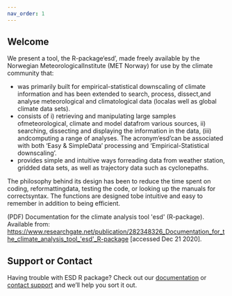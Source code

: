 ```yaml
---
nav_order: 1
---
```


## Welcome

We present a tool, the R-package‘esd’, made freely available by the Norwegian MeteorologicalInstitute (MET Norway) for use by the climate community that: 
 - was primarily built for empirical-statistical downscaling of climate information and has been extended to search, process, dissect,and analyse meteorological and climatological data (localas well as global climate data sets).  
 - consists of i) retrieving and manipulating large samples ofmeteorological, climate and model datafrom various sources, ii) searching, dissecting and displaying the information in the data, (iii) andcomputing a range of analyses. The acronym‘esd’can be associated with both ‘Easy & SimpleData’ processing and ‘Empirical-Statistical downscaling’. 
 - provides simple and intuitive ways forreading data from weather station, gridded data sets, as well as trajectory data such as cyclonepaths. 

The philosophy behind its design has been to reduce the time spent on coding, reformattingdata, testing the code, or looking up the manuals for correctsyntax. The functions are designed tobe intuitive and easy to remember in addition to being efficient. 

(PDF) Documentation for the climate analysis tool 'esd' (R-package). Available from: https://www.researchgate.net/publication/282348326_Documentation_for_the_climate_analysis_tool_'esd'_R-package [accessed Dec 21 2020].

## Support or Contact

Having trouble with ESD R package? Check out our [documentation](https://docs.github.com/categories/github-pages-basics/) or [contact support](https://github.com/contact) and we’ll help you sort it out.
 
